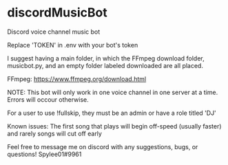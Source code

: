 # discordMusicBot
Discord voice channel music bot

Replace 'TOKEN' in .env with your bot's token

I suggest having a main folder, in which the FFmpeg download folder, musicbot.py, and an empty folder labeled downloaded are all placed. 

FFmpeg: https://www.ffmpeg.org/download.html

NOTE: This bot will only work in one voice channel in one server at a time. Errors will occour otherwise.

For a user to use !fullskip, they must be an admin or have a role titled 'DJ'

Known issues: The first song that plays will begin off-speed (usually faster) and rarely songs will cut off early

Feel free to message me on discord with any suggestions, bugs, or questions! Spylee01#9961
